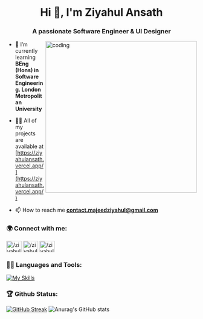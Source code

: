 <h1 align="center">Hi 👋, I'm Ziyahul Ansath</h1>
<h3 align="center">A passionate Software Engineer & UI Designer</h3>

<img alt="coding" width="400" align="right" src="https://camo.githubusercontent.com/c1dcb74cc1c1835b1d716f5051499a2814c683c806b15f04b0eba492863703e9/68747470733a2f2f63646e2e6472696262626c652e636f6d2f75736572732f3733303730332f73637265656e73686f74732f363538313234332f6176656e746f2e676966"/>

- 🌱 I’m currently learning **BEng (Hons) in Software Engineering. London Metropolitan University**

- 👨‍💻 All of my projects are available at [https://ziyahulansath.vercel.app/](https://ziyahulansath.vercel.app/)

- 📫 How to reach me **contact.majeedziyahul@gmail.com**

<h3 align="left">🌍 Connect with me:</h3>
<p align="left">
<a href="https://linkedin.com/in//ziyahul-ansath-585b01206" target="blank"><img align="center" src="https://raw.githubusercontent.com/rahuldkjain/github-profile-readme-generator/master/src/images/icons/Social/linked-in-alt.svg" alt="/ziyahul-ansath-585b01206" height="30" width="40" /></a>
<a href="https://instagram.com//ziyahul_ansath" target="blank"><img align="center" src="https://raw.githubusercontent.com/rahuldkjain/github-profile-readme-generator/master/src/images/icons/Social/instagram.svg" alt="/ziyahul_ansath" height="30" width="40" /></a>
<a href="https://www.behance.net//ziyahulansath" target="blank"><img align="center" src="https://raw.githubusercontent.com/rahuldkjain/github-profile-readme-generator/master/src/images/icons/Social/behance.svg" alt="/ziyahulansath" height="30" width="40" /></a>
</p>

<h3 align="left">👨‍💻 Languages and Tools:</h3>

[![My Skills](https://skillicons.dev/icons?i=java,kotlin,nodejs,figma&theme=light)](https://skillicons.dev)

<h3 align="left">🏆 Github Status:</h3>
<p align="left">
  
[![GitHub Streak](https://streak-stats.demolab.com?user=ZiyahulAnsath&background=0f222b&ring=f0c726&currStreakNum=fef9d7&sideNums=fef9d7&currStreakLabel=01d293&sideLabels=01d293&dates=fef9d7&hide_border=true&border_radius=10)](https://git.io/streak-stats) 
![Anurag's GitHub stats](https://github-readme-stats.vercel.app/api?username=ZiyahulAnsath&show_icons=true&theme=radical&hide_border=true&border_radius=10)
</p>
